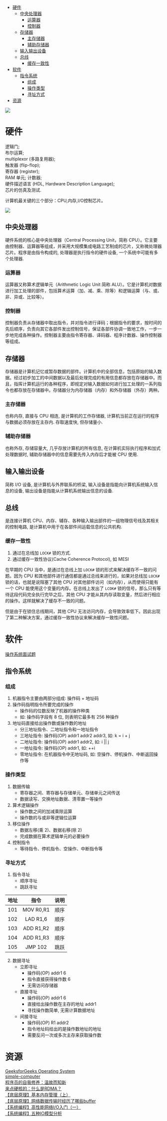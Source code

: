 <!-- TOC -->

- [硬件](#硬件)
    - [中央处理器](#中央处理器)
        - [运算器](#运算器)
        - [控制器](#控制器)
    - [存储器](#存储器)
        - [主存储器](#主存储器)
        - [辅助存储器](#辅助存储器)
    - [输入输出设备](#输入输出设备)
    - [总线](#总线)
        - [缓存一致性](#缓存一致性)
- [软件](#软件)
    - [指令系统](#指令系统)
        - [组成](#组成)
        - [操作类型](#操作类型)
        - [寻址方式](#寻址方式)
- [资源](#资源)

<!-- /TOC -->

![](../../.resource/System/Computer/readme/hardware_hierarchy.png)

# 硬件

逻辑门; <br>
布尔运算; <br>
multiplexor (多路复用器); <br>
触发器 (flip-flop); <br>
寄存器 (register); <br>
RAM 单元; 计数器; <br>
硬件描述语言 (HDL, Hardware Description Language); <br>
芯片的仿真及测试.<br>

计算机最关键的三个部分：CPU,内存,I/O控制芯片。

![](../../.resource/System/Computer/readme/hardware_composition.png)

## 中央处理器

硬件系统的核心是中央处理器（Central Processing Unit，简称 CPU）。它主要由控制器、运算器等组成，并采用大规模集成电路工艺制成的芯片，又称微处理器芯片。程序是由指令构成的, 处理器是执行指令的硬件设备, 一个系统中可能有多个处理器.

### 运算器

运算器又称算术逻辑单元（Arithmetic Logic Unit 简称 ALU）。它是计算机对数据进行加工处理的部件，包括算术运算（加、减、乘、除等）和逻辑运算（与、或、非、异或、比较等）。

### 控制器

控制器负责从存储器中取出指令，并对指令进行译码；根据指令的要求，按时间的先后顺序，负责向其它各部件发出控制信号，保证各部件协调一致地工作，一步一步地完成各种操作。控制器主要由指令寄存器、译码器、程序计数器、操作控制器等组成。

## 存储器

存储器是计算机记忆或暂存数据的部件。计算机中的全部信息，包括原始的输入数据。经过初步加工的中间数据以及最后处理完成的有用信息都存放在存储器中。而且，指挥计算机运行的各种程序，即规定对输入数据如何进行加工处理的一系列指令也都存放在存储器中。存储器分为内存储器（内存）和外存储器（外存）两种。

### 主存储器

也称内存, 直接与 CPU 相连, 是计算机的工作存储器, 计算机当前正在运行的程序与数据必须存放在主存内. 存取速度快, 但存储量小.

### 辅助存储器

也称外存, 存储容量大, 几乎存放计算机的所有信息, 在计算机实际执行程序和加式处理数据时, 辅助存储器中的信息需要先传入内存后才能被 CPU 使用.

## 输入输出设备

简称 I/O 设备, 是计算机与外界联系的桥梁, 输入设备是指能向计算机系统输入信息的设备, 输出设备是指能从计算机系统输出信息的设备.

## 总线

是连接计算机 CPU、内存、辅存、各种输入输出部件的一组物理信号线及其相关的控制电路, 是计算机中用于在各部件间运载信息的公共机构.

### 缓存一致性

1. 通过在总线加 `LOCK#` 锁的方式.
2. 通过缓存一致性协议(Cache Coherence Protocol), 如 MESI

在早期的 CPU 当中，是通过在总线上加 `LOCK#` 锁的形式来解决缓存不一致的问题。因为 CPU 和其他部件进行通信都是通过总线来进行的，如果对总线加 `LOCK#` 锁的话，也就是说阻塞了其他 CPU 对其他部件访问（如内存），从而使得只能有一个 CPU 能使用这个变量的内存。在总线上发出了 `LCOK#` 锁的信号，那么只有等待这段代码完全执行完毕之后，其他 CPU 才能从其内存读取变量，然后进行相应的操作。这样就解决了缓存不一致的问题。

但是由于在锁住总线期间，其他 CPU 无法访问内存，会导致效率低下。因此出现了第二种解决方案，通过缓存一致性协议来解决缓存一致性问题。

# 软件

[操作系统面试题](https://mp.weixin.qq.com/s/sTGsnLf0UhzeMoKHSEJI9g)<br>

## 指令系统

### 组成

1. 机器指令主要由两部分组成: 操作码 + 地址码
2. 操作码指明指令所要完成的操作
    - 操作码的位数反映了机器的操作种类
    - 如: 操作码字段有 8 位, 则表明它最多有 256 种操作
3. 地址码直接给出操作数或操作数的地址
    - 分三地址指令、二地址指令和一地址指令
    - 三地址指令: 操作码(OP) addr1 addr2 addr3, 如: k = i + j
    - 二地址指令: 操作码(OP) addr1 addr2, 如: i || j
    - 一地址指令: 操作码(OP) addr1, 如: ++i
    - 零地址指令: 在机器指令中无地址码, 如: 空操作、停机操作、中断返回操作等

### 操作类型

1. 数据传输
    - 寄存器之间、寄存器与存储单元、存储单元之间传送
    - 数据读写、交换地址数据、清零置一等操作
2. 算术逻辑操作
    - 操作数之间的加减乘除运算
    - 操作数的与或非等逻辑位运算
3. 移位操作
    - 数据左移(乘 2)、数据右移(除 2)
    - 完成数据在算术逻辑单元的必要操作
4. 控制指令
    - 等待指令、停机指令、空操作、中断指令等

### 寻址方式

1. 指令寻址
    - 顺序寻址
    - 跳跃寻址

地址|指令|说明
:---|:---:|:---
101|MOV R0,R1|顺序
102|LAD R1,6|顺序
103|ADD R1,R2|顺序
104|ADD R1,R3|顺序
105|JMP 102|跳跃

2. 数据寻址
    - 立即寻址
        - 操作码(OP) addr1 6
        - 指令直接获得操作数 6
        - 无需访问存储器
    - 直接寻址
        - 操作码(OP) addr1 6
        - 直接给出操作数在主存的地址 addr1
        - 寻找操作数简单, 无需计算数据地址
    - 间接寻址
        - 操作码(OP) R1 addr2
        - 指令地址码给出的是操作数地址的地址
        - 需要反问一次或多次主存来获取操作数

# 资源

[GeeksforGeeks Operating System](https://www.geeksforgeeks.org/operating-systems/)<br>
[simple-computer](https://github.com/djhworld/simple-computer)<br>
[程序员的自我修养：温故而知新](https://mp.weixin.qq.com/s/8rQKJxFaFDznrTRHmVNNQA)<br>
[来点硬核的：什么是RDMA？](https://mp.weixin.qq.com/s/b6NaCu0_M-__XHWpKODx6w)<br>
[【底层原理】基本内存管理（上）](https://mp.weixin.qq.com/s/MGEMmrCxTfi8K8spebsC_w)<br>
[【底层原理】网络数据传输时经历了哪些buffer](https://mp.weixin.qq.com/s/ZaQ6rpT_jOyaEtW7YPNXZw)<br>
[【系统编程】高性能网络I/O入门（一）](https://mp.weixin.qq.com/s/IUlwCPvf8okbHsbfd1q2rA)<br>
[【系统编程】五种IO模型分析](https://mp.weixin.qq.com/s/9YXsJo_u2zVNqvABoGqfqg)<br>
